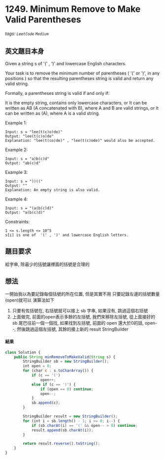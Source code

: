 # 1249. Minimum Remove to Make Valid Parentheses
###### tags: `LeetCode` `Medium`

## 英文題目本身
Given a string s of '(' , ')' and lowercase English characters. 

Your task is to remove the minimum number of parentheses ( '(' or ')', in any positions ) so that the resulting parentheses string is valid and return any valid string.

Formally, a parentheses string is valid if and only if:

It is the empty string, contains only lowercase characters, or
It can be written as AB (A concatenated with B), where A and B are valid strings, or
It can be written as (A), where A is a valid string.
 

Example 1:
```
Input: s = "lee(t(c)o)de)"
Output: "lee(t(c)o)de"
Explanation: "lee(t(co)de)" , "lee(t(c)ode)" would also be accepted.
```
Example 2:
```
Input: s = "a)b(c)d"
Output: "ab(c)d"
```
Example 3:
```
Input: s = "))(("
Output: ""
Explanation: An empty string is also valid.
```
Example 4:
```
Input: s = "(a(b(c)d)"
Output: "a(b(c)d)"
 ```

Constraints:
```
1 <= s.length <= 10^5
s[i] is one of  '(' , ')' and lowercase English letters.
```
## 題目要求
給字串, 除最少的括號讓裡面的括號是合理的
## 想法
一開始我以為要記錄每個括號的所在位置, 但是其實不用
只要記錄左邊的括號數量(open)就可以
演算法如下
1. 只要有佐括號在, 右括號就可以接上 sb 字串, 如果沒有, 跳過這個右括號
2. 上面做完, 前面的open表示多餘的左括號, 我們來移除左括號, 從上面接好的 sb 尾巴往前一個一個找, 如果找到左括號, 前面的 open 還大於0的話, open--, 然後跳過這個左括號, 其餘的接上新的 result StringBuilder
#### 結果
```javascript
class Solution {
    public String minRemoveToMakeValid(String s) {
        StringBuilder sb = new StringBuilder();
        int open = 0;
        for (char c : s.toCharArray()) {
            if (c == '(') 
                open++;
            else if (c == ')') {
                if (open == 0) continue;
                open--;
            }
            sb.append(c);
        }

        StringBuilder result = new StringBuilder();
        for (int i = sb.length() - 1; i >= 0; i--) {
            if (sb.charAt(i) == '(' && open-- > 0) continue;
            result.append(sb.charAt(i));
        }

        return result.reverse().toString();
    }
}
```
